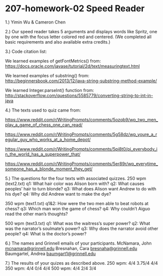 # 207-homework-02 Speed Reader

1.) Yimin Wu & Cameron Chen

2.) Our speed reader takes 5 arguments <filename> <width> <height> <font size> <wpm> and displays words like Spritz, one by one with the focus letter colored red and centered. (We completed all basic requirements and also available extra credits.)

3.) Code citation list:

We learned examples of getFontMetrics() from:
https://docs.oracle.com/javase/tutorial/2d/text/measuringtext.html

We learned examples of substring() from:
http://beginnersbook.com/2013/12/java-string-substring-method-example/

We learned Integer.parseInt() function from:
http://stackoverflow.com/questions/5585779/converting-string-to-int-in-java

4.) The texts used to quiz came from:

https://www.reddit.com/r/WritingPrompts/comments/5ozqb9/wp_two_men_play_a_game_of_chess_one_can_read/

https://www.reddit.com/r/WritingPrompts/comments/5g58dz/wp_youre_a_regular_guy_who_works_at_a_home_depot/

https://www.reddit.com/r/WritingPrompts/comments/5pi8t0/pi_everybody_in_the_world_has_a_superpower_that/

https://www.reddit.com/r/WritingPrompts/comments/5er89r/wp_everytime_someone_has_a_blonde_moment_they_get/

5.) The questions for the four texts with associated quizzes.
250 wpm (text2.txt)
q1: What hair color was Alison born with?
q2: What causes peoples’ hair to turn blonde?
q3: What does Alison want Andrew to do with his dye?
q4: Why did Andrew want to make the dye?

350 wpm (text1.txt)
q1&2: How were the two men able to beat robots at chess?
q3: Which man won the game of chess?
q4: Why couldn’t Aiguo read the other man’s thoughts?

500 wpm (text3.txt)
q1: What was the waitress’s super power?
q2: What was the narrator’s soulmate’s power?
q3: Why does the narrator avoid other people?
q4: What is the doctor’s power?

6.) The names and Grinnell emails of your participants.
  McNamara, John      mcnamara@grinnell.edu
  Bresnahan, Cara     bresnaha@grinnell.edu	
  Baumgartel, Andrea  baumgart1@grinnell.edu	

7.) The results of your quizes as described above.
250 wpm: 4/4 3.75/4 4/4
350 wpm: 4/4 0/4    4/4
500 wpm: 4/4 2/4    3/4
